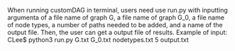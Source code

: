 When running customDAG in terminal, users need use run.py with inputting argumenta of a file name of graph G, a file name of graph G_0, a file name of node types, a number of paths needed to be added, and a name of the output file. Then, the user can get a output file of results. 
Example of input: CLee$ python3 run.py G.txt G_0.txt nodetypes.txt 5 output.txt